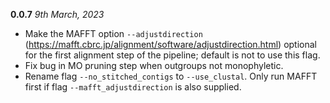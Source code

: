**0.0.7** *9th March, 2023*

- Make the MAFFT option `--adjustdirection` (https://mafft.cbrc.jp/alignment/software/adjustdirection.html) optional for the first alignment step of the pipeline; default is not to use this flag.
- Fix bug in MO pruning step when outgroups not monophyletic.
- Rename flag `--no_stitched_contigs` to `--use_clustal`. Only run MAFFT first if flag `--mafft_adjustdirection` is also supplied.